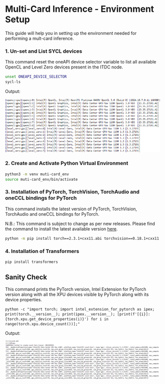 # Multi-Card Inference - Environment Setup

This guide will help you in setting up the environment needed for performing a mult-card inference. 

### 1. Un-set and List SYCL devices

This command reset the oneAPI device selector variable to list all available OpenCL and Level Zero devices present in the ITDC node.

```bash
unset ONEAPI_DEVICE_SELECTOR
sycl-ls
```

Output:

![sycl-ls output](../assets/sycl-ls.png)

### 2. Create and Activate Python Virtual Environment
```bash
python3 -m venv muti-card_env
source muti-card_env/bin/activate
```

### 3. Installation of PyTorch, TorchVision, TorchAudio and oneCCL bindings for PyTorch
This command installs the latest version of PyTorch, TorchVision, TorchAudio and oneCCL bindings for PyTorch.

N.B.: This command is subject to change as per new releases. Please find the command to install the latest available version [here](https://intel.github.io/intel-extension-for-pytorch/#installation?platform=gpu).

```bash
python -m pip install torch==2.3.1+cxx11.abi torchvision==0.18.1+cxx11.abi torchaudio==2.3.1+cxx11.abi intel-extension-for-pytorch==2.3.110+xpu oneccl_bind_pt==2.3.100+xpu --extra-index-url https://pytorch-extension.intel.com/release-whl/stable/xpu/us/
```

### 4. Installation of Transformers

```bash
pip install transformers
```

## Sanity Check
This command prints the PyTorch version, Intel Extension for PyTorch version along with all the XPU devices visible by PyTorch along with its device properties.
```
python -c "import torch; import intel_extension_for_pytorch as ipex; print(torch.__version__); print(ipex.__version__); [print(f'[{i}]: {torch.xpu.get_device_properties(i)}') for i in range(torch.xpu.device_count())];"
```
Output:

![sanity check](../assets/sanity_check.png)

